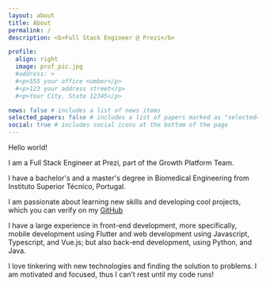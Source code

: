 ```yaml
---
layout: about
title: About
permalink: /
description: <b>Full Stack Engineer @ Prezi</b>

profile:
  align: right
  image: prof_pic.jpg
  #address: >
  #<p>555 your office number</p>
  #<p>123 your address street</p>
  #<p>Your City, State 12345</p>

news: false # includes a list of news items
selected_papers: false # includes a list of papers marked as "selected={true}"
social: true # includes social icons at the bottom of the page
---
```


Hello world!

I am a Full Stack Engineer at Prezi, part of the Growth Platform Team.

I have a bachelor's and a master's degree in Biomedical Engineering from Instituto Superior Técnico, Portugal.

I am passionate about learning new skills and developing cool projects, which you can verify on my [GitHub](https://github.com/afonsocraposo)

I have a large experience in front-end development, more specifically, mobile development using Flutter and web development using Javascript, Typescript, and Vue.js; but also back-end development, using Python, and Java.

I love tinkering with new technologies and finding the solution to problems. I am motivated and focused, thus I can’t rest until my code runs!
